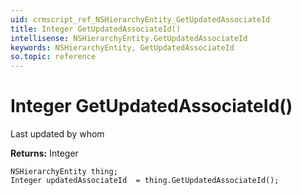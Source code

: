 ```yaml
---
uid: crmscript_ref_NSHierarchyEntity_GetUpdatedAssociateId
title: Integer GetUpdatedAssociateId()
intellisense: NSHierarchyEntity.GetUpdatedAssociateId
keywords: NSHierarchyEntity, GetUpdatedAssociateId
so.topic: reference
---
```


# Integer GetUpdatedAssociateId()

Last updated by whom

**Returns:** Integer

```crmscript
NSHierarchyEntity thing;
Integer updatedAssociateId  = thing.GetUpdatedAssociateId();
```

